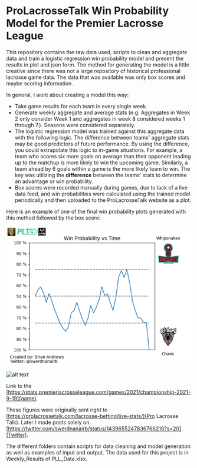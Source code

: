 # ProLacrosseTalk Win Probability Model for the Premier Lacrosse League

This repository contains the raw data used, scripts to clean and aggregate data and train a logistic regression win probability model and present the results in plot and json form. The method for generating the model is a little creative since there was not a large repository of historical professional lacrosse game data. The data that was available was only box scores and maybe scoring information.

In general, I went about creating a model this way:

- Take game results for each team in every single week.
- Generate weekly aggregate and average stats (e.g. Aggregates in Week 2 only consider Week 1 and aggregates in week 8 considered weeks 1 through 7.). Seasons were considered separately.
- The logistic regression model was trained against this aggregate data with the following logic. The difference between teams' aggregate stats may be good predictors of future performance. By using the difference, you could extrapolate this logic to in-game situations. For example, a team who scores six more goals on average than their opponent leading up to the matchup is more likely to win the upcoming game. Similarly, a team ahead by 6 goals within a game is the more likely team to win. The key was utilizing the **difference** between the teams' stats to determine an advantage or win probability.
- Box scores were recorded manually during games, due to lack of a live data feed, and win probabilities were calculated using the trained model periodically and then uploaded to the ProLacrosseTalk website as a plot.

Here is an example of one of the final win probability plots generated with this method followed by the box score:

![alt text](https://github.com/andrewsb8/PLT-PLL-WinProbability/blob/main/Win-Probability-Model/Prediction/prob_plot.png)

![alt text]()

Link to the [https://stats.premierlacrosseleague.com/games/2021/championship-2021-9-19](game).

These figures were originally sent right to [https://prolacrossetalk.com/lacrosse-betting/live-stats/](Pro Lacrosse Talk).
Later I made posts solely on [https://twitter.com/swerdnanairb/status/1439655247836766210?s=20](Twitter).

The different folders contain scripts for data cleaning and model generation as well as examples of input and output. The data used for this project is in Weekly_Results of PLL_Data.xlsx.
